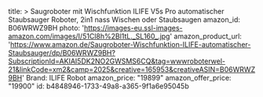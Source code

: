 title: >
  Saugroboter mit Wischfunktion ILIFE V5s Pro automatischer Staubsauger Roboter, 2in1 nass Wischen
  oder Staubsaugen
amazon_id: B06WRWZ9BH
photo: 'https://images-eu.ssl-images-amazon.com/images/I/51Cl8h%2Bl1tL._SL160_.jpg'
amazon_product_url: 'https://www.amazon.de/Saugroboter-Wischfunktion-ILIFE-automatischer-Staubsauger/dp/B06WRWZ9BH?SubscriptionId=AKIAI5DK2NO2GWSMS6CQ&tag=wwwroboterwel-21&linkCode=xm2&camp=2025&creative=165953&creativeASIN=B06WRWZ9BH'
Brand: ILIFE Robot
amazon_price: "19899"
amazon_offer_price: "19900"
id: b4848946-1733-49a8-a365-9f1a6e95045b

